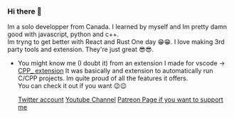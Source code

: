 ### Hi there 👋

Im a solo developper from Canada. I learned by myself and Im pretty damn good with javascript, python and c++. <br>
Im tryng to get better with React and Rust One day 😁😁. I love making 3rd party tools and extension. They're just great 😎😎.

- You might know me (I doubt it) from an extension I made for vscode -> [CPP_ extension](https://marketplace.visualstudio.com/items?itemName=bleastProgram.CPP-Compiler)
    It was basically and extension to automatically run C/CPP projects. Im quite proud of all the features it offers.<br>
    You can check it out if you want 😉😉
    
   
  [Twitter account](https://twitter.com/bleastbt)
  [Youtube Channel](https://www.youtube.com/@bleastbt)
  [Patreon Page if you want to support me](https://www.patreon.com/BleastT62)
